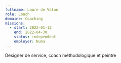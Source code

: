 ```yaml
---
fullname: Laure de Valon
role: Coach
domaine: Coaching
missions:
  - start: 2022-01-12
    end: 2022-04-30
    status: independent
    employer: Numa
---
```


Designer de service, coach méthodologique et peintre
